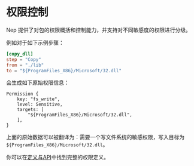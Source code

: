 # 权限控制

Nep 提供了对包的权限概括和控制能力，并支持对不同敏感度的权限进行分级。

例如对于如下示例步骤：

```toml
[copy_dll]
step = "Copy"
from = "./lib"
to = "${ProgramFiles_X86}/Microsoft/32.dll"
```

会生成如下原始权限信息：

```
Permission {
    key: "fs_write",
    level: Sensitive,
    targets: [
        "${ProgramFiles_X86}/Microsoft/32.dll",
    ],
}
```
上面的原始数据可以被翻译为：需要一个写文件系统的敏感权限，写入目标为`${ProgramFiles_X86}/Microsoft/32.dll`。

你可以在[定义与API](/nep/definition/3-permissions)中找到完整的权限定义。